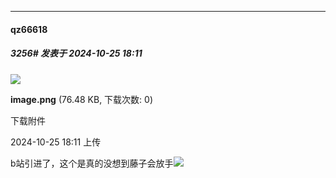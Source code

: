 ﻿
*****

####  qz66618  
##### 3256#       发表于 2024-10-25 18:11

<img src="https://img.saraba1st.com/forum/202410/25/181102v6dkrzr695sb0wg1.png" referrerpolicy="no-referrer">

<strong>image.png</strong> (76.48 KB, 下载次数: 0)

下载附件

2024-10-25 18:11 上传

b站引进了，这个是真的没想到藤子会放手<img src="https://static.saraba1st.com/image/smiley/face2017/067.png" referrerpolicy="no-referrer">

